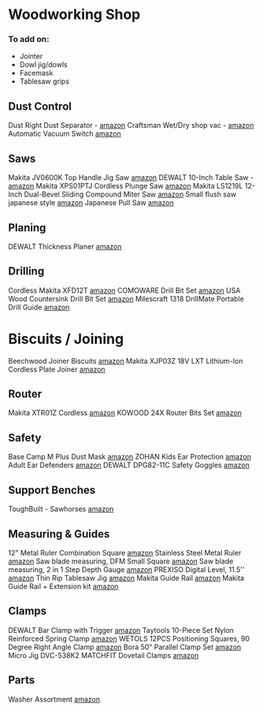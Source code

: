# Woodworking Shop 
 
### To add on: 
- Jointer 
- Dowl jig/dowls 
- Facemask 
- Tablesaw grips 
 
## Dust Control 
Dust Right Dust Separator - [amazon](https://www.amazon.com/dp/B00AHGJC8S) 
Craftsman Wet/Dry shop vac - [amazon](https://www.amazon.com/gp/product/B07H7YV9JX) 
Automatic Vacuum Switch [amazon](https://www.amazon.com/gp/product/B096VP13FP) 
 
## Saws 
Makita JV0600K Top Handle Jig Saw [amazon](https://www.amazon.com/gp/product/B00608ZSI0) 
DEWALT 10-Inch Table Saw - [amazon](https://www.amazon.com/dp/B00F2CGXGG) 
Makita XPS01PTJ Cordless Plunge Saw [amazon](https://www.amazon.com/gp/product/B01IVTAO8Y) 
Makita LS1219L 12-Inch Dual-Bevel Sliding Compound Miter Saw [amazon](https://www.amazon.com/gp/product/B07GZC5VFL) 
Small flush saw japanese style [amazon](https://www.amazon.com/gp/product/B001Y50BTK) 
Japanese Pull Saw [amazon](https://www.amazon.com/gp/product/B01MU9XB1W) 
 
## Planing 
DEWALT Thickness Planer [amazon](https://www.amazon.com/gp/product/B003OX9KME) 
 
## Drilling 
Cordless Makita XFD12T [amazon](https://www.amazon.com/gp/product/B01N5SBKLW) 
COMOWARE Drill Bit Set [amazon](https://www.amazon.com/gp/product/B0964MR7KB) 
USA Wood Countersink Drill Bit Set [amazon](https://www.amazon.com/gp/product/B07PQ9X9T4) 
Milescraft 1318 DrillMate Portable Drill Guide [amazon](https://www.amazon.com/gp/product/B014A1Z92I) 
 
# Biscuits / Joining 
Beechwood Joiner Biscuits [amazon](https://www.amazon.com/gp/product/B09SG4NL7G) 
Makita XJP03Z 18V LXT Lithium-Ion Cordless Plate Joiner [amazon](https://www.amazon.com/gp/product/B00Z04WRXY) 
 
 
 
## Router 
Makita XTR01Z Cordless [amazon](https://www.amazon.com/gp/product/B09P83P6BX) 
KOWOOD 24X Router Bits Set [amazon](https://www.amazon.com/gp/product/B07Q6NJT8N) 
 
## Safety 
Base Camp M Plus Dust Mask [amazon](https://www.amazon.com/gp/product/B085B8Y9XH) 
ZOHAN Kids Ear Protection [amazon](https://www.amazon.com/gp/product/B0892JP37H) 
Adult Ear Defenders [amazon](https://www.amazon.com/gp/product/B06XG1BSTV) 
DEWALT DPG82-11C Safety Goggles [amazon](https://www.amazon.com/gp/product/B01A12J3GI) 
 
## Support Benches 
ToughBuilt - Sawhorses [amazon](https://www.amazon.com/gp/product/B086MDKVQD) 
 
## Measuring & Guides  
12" Metal Ruler Combination Square [amazon](https://www.amazon.com/gp/product/B09XM52ZHX) 
Stainless Steel Metal Ruler [amazon](https://www.amazon.com/gp/product/B00IXLPO8G) 
Saw blade measuring, DFM Small Square [amazon](https://www.amazon.com/gp/product/B07MJ8K2SN) 
Saw blade measuring, 2 in 1 Step Depth Gauge [amazon](https://www.amazon.com/gp/product/B08PZC163Y) 
PREXISO Digital Level, 11.5'' [amazon](https://www.amazon.com/gp/product/B07YFCXXT6) 
Thin Rip Tablesaw Jig [amazon](https://www.amazon.com/gp/product/B08M5PW7CR/) 
Makita Guide Rail [amazon](https://www.amazon.com/gp/product/B002XFYBYQ) 
Makita Guide Rail + Extension kit [amazon](https://www.amazon.com/gp/product/B09P843BS5) 
 
## Clamps 
DEWALT Bar Clamp with Trigger [amazon](https://www.amazon.com/dp/B006H94YCS) 
Taytools 10-Piece Set Nylon Reinforced Spring Clamp  [amazon](https://www.amazon.com/dp/B09M4CWFSH) 
WETOLS 12PCS Positioning Squares, 90 Degree Right Angle Clamp [amazon](https://www.amazon.com/gp/product/B094CRKRV1) 
Bora 50" Parallel Clamp Set [amazon](https://www.amazon.com/gp/product/B07F4CNDHG) 
Micro Jig DVC-538K2 MATCHFIT Dovetail Clamps [amazon](https://www.amazon.com/gp/product/B079FZ768Y) 
 
## Parts 
Washer Assortment [amazon](https://www.amazon.com/gp/product/B07KQT4PKW) 
